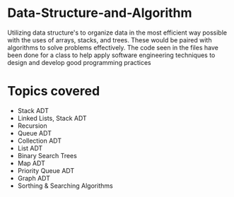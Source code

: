 # Data-Structure-and-Algorithm
Utilizing data structure's to organize data in the most efficient way possible with the uses of arrays, stacks, and trees. These would be paired with algorithms to solve problems effectively. The code seen in the files have been done for a class to help apply software engineering techniques to design and develop good programming practices

# Topics covered
* Stack ADT
* Linked Lists, Stack ADT
* Recursion
* Queue ADT
* Collection ADT
* List ADT
* Binary Search Trees
* Map ADT
* Priority Queue ADT
* Graph ADT
* Sorthing & Searching Algorithms
